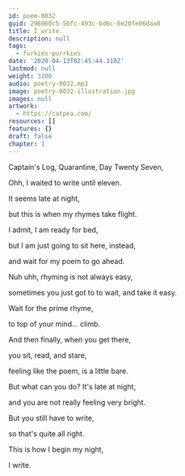 ```yaml
---
id: poem-0032
guid: 296960c5-50fc-493c-bd6c-8e20fe06daa8
title: I write.
description: null
tags:
  - furkies-purrkies
date: '2020-04-13T02:45:44.310Z'
lastmod: null
weight: 3200
audio: poetry-0032.mp3
image: poetry-0032-illustration.jpg
images: null
artwork:
  - https://catpea.com/
resources: []
features: {}
draft: false
chapter: 1
---
```


Captain's Log, Quarantine, Day Twenty Seven,

Ohh, I waited to write until eleven.

It seems late at night,

but this is when my rhymes take flight.

I admit, I am ready for bed,

but I am just going to sit here, instead,

and wait for my poem to go ahead.

Nuh uhh, rhyming is not always easy,

sometimes you just got to to wait, and take it easy.

Wait for the prime rhyme,

to top of your mind... climb.

And then finally, when you get there,

you sit, read, and stare,

feeling like the poem, is a little bare.

But what can you do? It's late at night,

and you are not really feeling very bright.

But you still have to write,

so that's quite all right.

This is how I begin my night,

I write.
